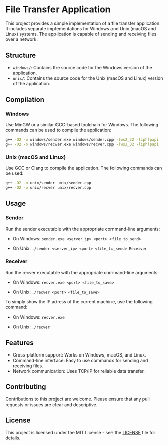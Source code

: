 # File Transfer Application

This project provides a simple implementation of a file transfer application. It includes separate implementations for Windows and Unix (macOS and Linux) systems. The application is capable of sending and receiving files over a network.

## Structure

- `windows/`: Contains the source code for the Windows version of the application.
- `unix/`: Contains the source code for the Unix (macOS and Linux) version of the application.

## Compilation

### Windows

Use MinGW or a similar GCC-based toolchain for Windows. The following commands can be used to compile the application:

```bash
g++ -O2 -o windows/sender.exe windows/sender.cpp -lws2_32 -liphlpapi
g++ -O2 -o windows/recver.exe windows/recver.cpp -lws2_32 -liphlpapi
```

### Unix (macOS and Linux)
Use GCC or Clang to compile the application. The following commands can be used:
```bash
g++ -O2 -o unix/sender unix/sender.cpp
g++ -O2 -o unix/recver unix/recver.cpp
```

## Usage

### Sender
Run the sender executable with the appropriate command-line arguments:

+ On Windows: ```sender.exe <server_ip> <port> <file_to_send>```

+ On Unix: ```./sender <server_ip> <port> <file_to_send>
Receiver```

### Receiver
Run the recver executable with the appropriate command-line arguments:

+ On Windows: ```recver.exe <port> <file_to_save>```

+ On Unix: ```./recver <port> <file_to_save>```

To simply show the IP adress of the current machine, use the following command:

+ On Windows: ```recver.exe```

+ On Unix: ```./recver```

## Features

+ Cross-platform support: Works on Windows, macOS, and Linux.
+ Command-line interface: Easy to use commands for sending and receiving files.
+ Network communication: Uses TCP/IP for reliable data transfer.

## Contributing

Contributions to this project are welcome. Please ensure that any pull requests or issues are clear and descriptive.

## License

This project is licensed under the MIT License - see the [LICENSE](LICENSE) file for details.